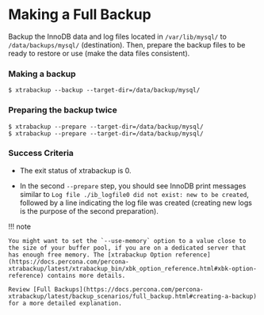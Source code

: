 # Making a Full Backup

Backup the InnoDB data and log files located in `/var/lib/mysql/` to
`/data/backups/mysql/` (destination). Then, prepare the backup files to be
ready to restore or use (make the data files consistent).

### Making a backup

```
$ xtrabackup --backup --target-dir=/data/backup/mysql/
```

### Preparing the backup twice

```
$ xtrabackup --prepare --target-dir=/data/backup/mysql/
$ xtrabackup --prepare --target-dir=/data/backup/mysql/
```

### Success Criteria

* The exit status of xtrabackup is 0.


* In the second `--prepare` step, you should see InnoDB print messages
  similar to `Log file ./ib_logfile0 did not exist: new to be created`,
  followed by a line indicating the log file was created (creating new logs
  is
  the purpose of the second preparation).

!!! note
   
    You might want to set the `--use-memory` option to a value close to the size of your buffer pool, if you are on a dedicated server that has enough free memory. The [xtrabackup Option reference](https://docs.percona.com/percona-xtrabackup/latest/xtrabackup_bin/xbk_option_reference.html#xbk-option-reference) contains more details. 
    
    Review [Full Backups](https://docs.percona.com/percona-xtrabackup/latest/backup_scenarios/full_backup.html#creating-a-backup) for a more detailed explanation.


